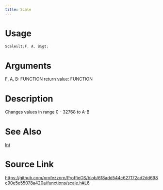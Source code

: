```yaml
---
title: Scale
---
```


# Usage
```cpp
Scale&lt;F, A, B&gt;
```

# Arguments
F, A, B: FUNCTION
return value: FUNCTION

# Description
Changes values in range 0 - 32768 to A-B

# See Also
[Int](/config/functions/Int.html)

# Source Link
https://github.com/profezzorn/ProffieOS/blob/6f8add544c627172ad2dd698c90e5e55078a420a/functions/scale.h#L6
